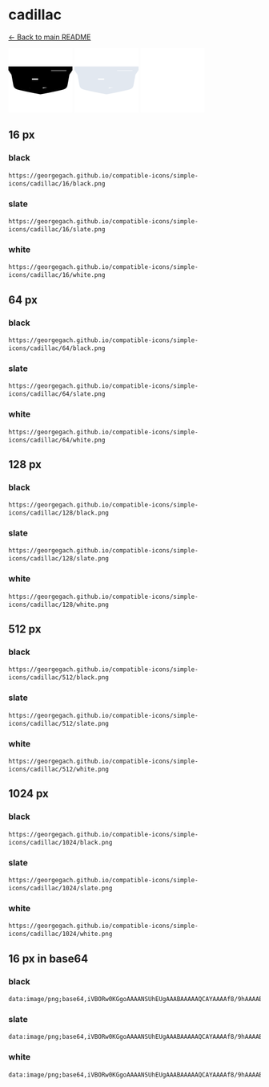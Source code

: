 # cadillac

[← Back to main README](../../README.md)


<img src="./128/black.png" width="128" alt="cadillac black icon" />
<img src="./128/slate.png" width="128" alt="cadillac slate icon" />
<img src="./128/white.png" width="128" alt="cadillac white icon" />

## 16 px

### black
```
https://georgegach.github.io/compatible-icons/simple-icons/cadillac/16/black.png
```

### slate
```
https://georgegach.github.io/compatible-icons/simple-icons/cadillac/16/slate.png
```

### white
```
https://georgegach.github.io/compatible-icons/simple-icons/cadillac/16/white.png
```

## 64 px

### black
```
https://georgegach.github.io/compatible-icons/simple-icons/cadillac/64/black.png
```

### slate
```
https://georgegach.github.io/compatible-icons/simple-icons/cadillac/64/slate.png
```

### white
```
https://georgegach.github.io/compatible-icons/simple-icons/cadillac/64/white.png
```

## 128 px

### black
```
https://georgegach.github.io/compatible-icons/simple-icons/cadillac/128/black.png
```

### slate
```
https://georgegach.github.io/compatible-icons/simple-icons/cadillac/128/slate.png
```

### white
```
https://georgegach.github.io/compatible-icons/simple-icons/cadillac/128/white.png
```

## 512 px

### black
```
https://georgegach.github.io/compatible-icons/simple-icons/cadillac/512/black.png
```

### slate
```
https://georgegach.github.io/compatible-icons/simple-icons/cadillac/512/slate.png
```

### white
```
https://georgegach.github.io/compatible-icons/simple-icons/cadillac/512/white.png
```

## 1024 px

### black
```
https://georgegach.github.io/compatible-icons/simple-icons/cadillac/1024/black.png
```

### slate
```
https://georgegach.github.io/compatible-icons/simple-icons/cadillac/1024/slate.png
```

### white
```
https://georgegach.github.io/compatible-icons/simple-icons/cadillac/1024/white.png
```

## 16 px in base64

### black
```
data:image/png;base64,iVBORw0KGgoAAAANSUhEUgAAABAAAAAQCAYAAAAf8/9hAAAABmJLR0QA/wD/AP+gvaeTAAAAmUlEQVQ4je3Quw3CAAwE0JdQpEBU2YEhmCIDZCHmYABEwQoMQEmJaKkIESB+jSNFKAkFLSe5sM8+n80fCea/ClQYD/Tc8cAIl1Y9ww1KvAbiiEMPV0LeQdRYY9+qXcNtEy/kSdg5IQ27jb3sy/kVJk2y6rFY4xzbP7llWy1FgQW2MfiMJ7XFttFTxIxEN1JMMYt8g12I/vGBN61uPitpiz0eAAAAAElFTkSuQmCC
```

### slate
```
data:image/png;base64,iVBORw0KGgoAAAANSUhEUgAAABAAAAAQCAYAAAAf8/9hAAAABmJLR0QA/wD/AP+gvaeTAAAA9klEQVQ4je2QsUoDYRCEv/kvMWK8IChCioiF2Im9D2HjS+RVfJg01qKdva0ISgxEJGBIgifn5R+LMyIqJ9jqwDa7MzuzC//QzXB8HMLvxDGC+vePM1CzgleA5pIT28+LpqWG7Dw4uvuD0UTyyKYGWl2UTN3RXQ0Gk/VYi6NPokzoHLxn6JSW5Mgv5VgAzVCEDQH0h+Op5SCpAJDVMG5U5jKzrfZaWr5PPhNawbQwrQ/iDPwEyr8skE/fs9gOdw/TQ8/nRwraB3ZsLyMVgvobMTNcO/pSSdLrbKYnkqK+TWeH2+F0d6nGAUBecLHdTq8kxcqz/iheAeNWaSUV6liKAAAAAElFTkSuQmCC
```

### white
```
data:image/png;base64,iVBORw0KGgoAAAANSUhEUgAAABAAAAAQCAYAAAAf8/9hAAAABmJLR0QA/wD/AP+gvaeTAAAAt0lEQVQ4je3PsU1DQRCE4e8OkCUMJJCSOqMBV0EZboU63AaCjAIIqYEIrGf0MB6SMzwhxAsI4ZdWupudvZ3jn5Lk6rcPrDD9wbPBG/bwMtAn6CsWI0ue8Ih9HA3qAIuS5LQZhqxxiwucN63H68AzxVmBJM+oLe4u3mQk2aqUclzb5QaHOGm1G16ja9u/cv1xSlKTXCZZJrlP0iXZJunzSdd6y+atUL7L1pozzJt0h4dSynbkW3+Sd5rqWkA7Sj+4AAAAAElFTkSuQmCC
```

